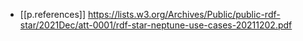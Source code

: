 
- [[p.references]] https://lists.w3.org/Archives/Public/public-rdf-star/2021Dec/att-0001/rdf-star-neptune-use-cases-20211202.pdf
